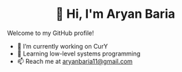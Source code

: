 <h1 align="center">👋 Hi, I'm Aryan Baria</h1>

Welcome to my GitHub profile!

- 🔭 I’m currently working on CurY
- 🌱 Learning low-level systems programming
- 📫 Reach me at aryanbaria11@gmail.com

<!--
**AryanBaria/AryanBaria** is a ✨ _special_ ✨ repository because its `README.md` (this file) appears on your GitHub profile.

Here are some ideas to get you started:

- 🔭 I’m currently working on ...
- 🌱 I’m currently learning ...
- 👯 I’m looking to collaborate on ...
- 🤔 I’m looking for help with ...
- 💬 Ask me about ...
- 📫 How to reach me: ...
- 😄 Pronouns: ...
- ⚡ Fun fact: ...
-->

